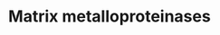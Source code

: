 ---
annotations:
- id: PW:0000646
  parent: signaling pathway
  type: Pathway Ontology
  value: cell-extracellular matrix signaling pathway
- id: PW:0000325
  parent: regulatory pathway
  type: Pathway Ontology
  value: protein degradation pathway
authors:
- Kdahlquist
- MaintBot
- MartijnVanIersel
- Khanspers
- Thomas
- Ddigles
- Mkutmon
- Eweitz
citedin:
- link: PMC9154116
- link: PMC9130749
- link: PMC7249325
description: 'Matrix metalloproteinases (MMPs) are zinc-dependent endopeptidases;
  other family members are adamalysins, serralysins, and astacins. The MMPs belong
  to a larger family of proteases known as the metzincin superfamily. Collectively
  they are capable of degrading all kinds of extracellular matrix proteins, but also
  can process a number of bioactive molecules. They are known to be involved in the
  cleavage of cell surface receptors, the release of apoptotic ligands (such as the
  FAS ligand), and chemokine/cytokine in/activation. MMPs are also thought to play
  a major role on cell behaviors such as cell proliferation, migration (adhesion/dispersion),
  differentiation, angiogenesis, apoptosis and host defense.  Source: [[wikipedia:Matrix_metalloproteinase|Wikipedia]]  Proteins
  on this pathway have targeted assays available via the [https://assays.cancer.gov/available_assays?wp_id=WP129
  CPTAC Assay Portal]'
last-edited: 2021-05-22
organisms:
- Homo sapiens
redirect_from:
- /index.php/Pathway:WP129
- /instance/WP129
- /instance/WP129_rr117774
revision: r117774
schema-jsonld:
- '@context': https://schema.org/
  '@id': https://wikipathways.github.io/pathways/WP129.html
  '@type': Dataset
  creator:
    '@type': Organization
    name: WikiPathways
  description: 'Matrix metalloproteinases (MMPs) are zinc-dependent endopeptidases;
    other family members are adamalysins, serralysins, and astacins. The MMPs belong
    to a larger family of proteases known as the metzincin superfamily. Collectively
    they are capable of degrading all kinds of extracellular matrix proteins, but
    also can process a number of bioactive molecules. They are known to be involved
    in the cleavage of cell surface receptors, the release of apoptotic ligands (such
    as the FAS ligand), and chemokine/cytokine in/activation. MMPs are also thought
    to play a major role on cell behaviors such as cell proliferation, migration (adhesion/dispersion),
    differentiation, angiogenesis, apoptosis and host defense.  Source: [[wikipedia:Matrix_metalloproteinase|Wikipedia]]  Proteins
    on this pathway have targeted assays available via the [https://assays.cancer.gov/available_assays?wp_id=WP129
    CPTAC Assay Portal]'
  keywords:
  - BSG
  - MMP1
  - MMP10
  - MMP11
  - MMP12
  - MMP13
  - MMP14
  - MMP15
  - MMP16
  - MMP17
  - MMP19
  - MMP2
  - MMP20
  - MMP21
  - MMP23A
  - MMP23B
  - MMP24
  - MMP25
  - MMP26
  - MMP27
  - MMP28
  - MMP3
  - MMP7
  - MMP8
  - MMP9
  - TCF20
  - TIMP1
  - TIMP2
  - TIMP3
  - TIMP4
  - TNF
  license: CC0
  name: Matrix metalloproteinases
seo: CreativeWork
title: Matrix metalloproteinases
wpid: WP129
---